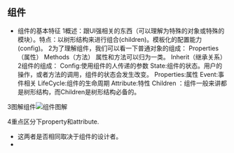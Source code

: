 ## 组件
- 组件的基本特征
1概述：跟UI强相关的东西（可以理解为特殊的对象或特殊的模块）。特点：以树形结构来进行组合(children)。模板化的配置能力(config)。
2为了理解组件，我们可以看一下普通对象的组成：
 Properties（属性）
 Methods（方法）    属性和方法可以归为一类。
 Inherit（继承关系）
2组件的组成：
Config:使用组件的人传递的参数
State:组件的状态。用户的操作，或者方法的调用，组件的状态会发生改变。
Properties:属性
Event:事件相关
LifeCycle:组件的生命周期
Attribute:特性
Children ：组件一般来讲都是树形结构，而Children是树形结构必备的。

3图解组件![组件图解](./组件图解.png)

4重点区分下property和attribute.
 - 这两者是否相同取决于组件的设计者。
 -  